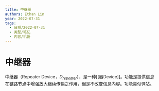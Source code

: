 ```yaml
---
title: 中继器
authors: Ethan Lin
year: 2022-07-31 
tags:
  - 日期/2022-07-31 
  - 类型/笔记 
  - 内容/机器 
---
```



# 中继器





中继器（Repeater Device，$D_{repeater}$），是一种[[器Device]]。功能是提供信息在链路节点中增强放大继续传输之作用，但是不改变信息内容。功能类似驿站。
